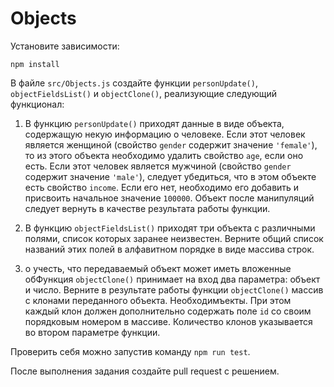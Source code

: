 # Objects

Установите зависимости:

```
npm install
```

В файле `src/Objects.js` создайте функции `personUpdate()`, `objectFieldsList()` и `objectClone()`, реализующие следующий функционал:

1. В функцию `personUpdate()` приходят данные в виде объекта, содержащую некую информацию о человеке.
   Если этот человек является женщиной (свойство `gender` содержит значение `'female'`), то из этого объекта необходимо удалить свойство `age`, если оно есть.
   Если этот человек является мужчиной (свойство `gender` содержит значение `'male'`), следует убедиться, что в этом объекте есть свойство `income`. Если его нет, необходимо его добавить и присвоить начальное значение `100000`.
   Объект после манипуляций следует вернуть в качестве результата работы функции.

2. В функцию `objectFieldsList()` приходят три объекта с различными полями, список которых заранее неизвестен.
   Верните общий список названий этих полей в алфавитном порядке в виде массива строк.

3. о учесть, что передаваемый объект может иметь вложенные обФункция `objectClone()` принимает на вход два параметра: объект и число.
   Верните в результате работы функции `objectClone()` массив с клонами переданного объекта.
   Необходимъекты.
   При этом каждый клон должен дополнительно содержать поле `id` со своим порядковым номером в массиве.
   Количество клонов указывается во втором параметре функции.

Проверить себя можно запустив команду `npm run test`.

После выполнения задания создайте pull request с решением.
